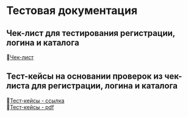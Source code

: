 # Тестовая документация
## Чек-лист для тестирования регистрации, логина и каталога
🔗[Чек-лист](https://docs.google.com/spreadsheets/d/1KzMvzwsb1uklIngqqLYQ1QdML7xnqH5HzJaHhP-7MEA/edit?gid=1491897070#gid=1491897070)  

## Тест-кейсы на основании проверок из чек-листа для регистрации, логина и каталога
🔗[Тест-кейсы - ссылка](https://app.qase.io/project/G9?suite=124)  
🔗[Тест-кейсы - pdf](https://github.com/Olesyawannaeat/Docs-/blob/main/G9-Kovalenko_ON.pdf) 
